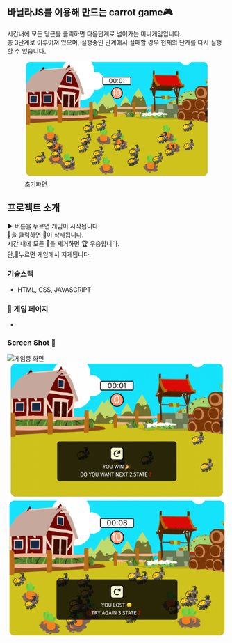 ## 바닐라JS를 이용해 만드는 carrot game🎮

시간내에 모든 당근을 클릭하면 다음단계로 넘어가는 미니게임입니다. <br>
총 3단계로 이루어져 있으며, 실행중인 단계에서 실패할 경우 현재의 단계를 다시 실행 할 수 있습니다. 

<figure>
    <img src="./img/play_img.png" title="초기화면">    
    <figcaption>초기화면</figcaption>
</figure>

## 프로젝트 소개 
 ► 버튼을 누르면 게임이 시작됩니다.  <br>
 🥕을 클릭하면 🥕이 삭제됩니다.  <br>
 시간 내에 모든 🥕을 제거하면 🏆 우승합니다.  <br>
 단,🐛누르면 게임에서 지게됩니다.  

### 기술스택 
- HTML, CSS, JAVASCRIPT

### 🔗 게임 페이지 
-

### Screen Shot 📸
<img src="./img/gameing.png" title="게임중 화면">    
<img src="./img/next-level.png" title="다음 레벨 선택화면">    
<img src="./img/again-stage.png" title="재시도화면">    
